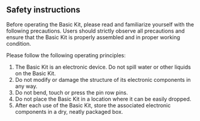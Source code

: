 ## Safety instructions

Before operating the Basic Kit, please read and familiarize yourself with the following precautions. Users should strictly observe all precautions and ensure that the Basic Kit is properly assembled and in proper working condition.

Please follow the following operating principles:

1. The Basic Kit is an electronic device. Do not spill water or other liquids on the Basic Kit.
3. Do not modify or damage the structure of its electronic components in any way.
4. Do not bend, touch or press the pin row pins.
5. Do not place the Basic Kit in a location where it can be easily dropped.
6. After each use of the Basic Kit, store the associated electronic components in a dry, neatly packaged box.
